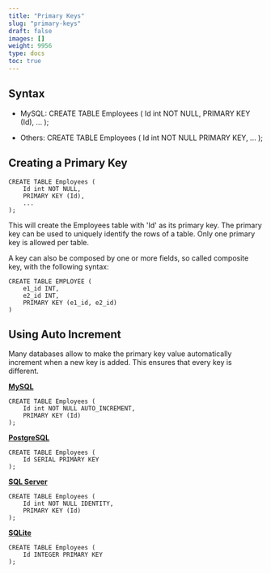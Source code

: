 ```yaml
---
title: "Primary Keys"
slug: "primary-keys"
draft: false
images: []
weight: 9956
type: docs
toc: true
---
```


## Syntax
 - MySQL:
    CREATE TABLE Employees (
    Id int NOT NULL,
    PRIMARY KEY (Id),
    ...
);

 - Others: CREATE TABLE Employees (
    Id int NOT NULL PRIMARY KEY,
    ...
);

## Creating a Primary Key
    CREATE TABLE Employees (
        Id int NOT NULL,
        PRIMARY KEY (Id),
        ...
    );

This will create the Employees table with 'Id' as its primary key. The primary key can be used to uniquely identify the rows of a table. Only one primary key is allowed per table.

A key can also be composed by one or more fields, so called composite key, with the following syntax:

    CREATE TABLE EMPLOYEE (
        e1_id INT,
        e2_id INT,
        PRIMARY KEY (e1_id, e2_id)
    ) 



## Using Auto Increment
Many databases allow to make the primary key value automatically increment when a new key is added. This ensures that every key is different.

[**MySQL**](https://dev.mysql.com/doc/refman/5.7/en/create-table.html#create-table-types-attributes)

    CREATE TABLE Employees (
        Id int NOT NULL AUTO_INCREMENT,
        PRIMARY KEY (Id)
    );

[**PostgreSQL**](https://www.postgresql.org/docs/current/static/datatype-numeric.html#DATATYPE-SERIAL)

    CREATE TABLE Employees (
        Id SERIAL PRIMARY KEY
    );

[**SQL Server**](https://msdn.microsoft.com/en-us/library/ms186775.aspx)

    CREATE TABLE Employees (
        Id int NOT NULL IDENTITY,
        PRIMARY KEY (Id)
    );

[**SQLite**](http://www.sqlite.org/autoinc.html)

    CREATE TABLE Employees (
        Id INTEGER PRIMARY KEY    
    );

